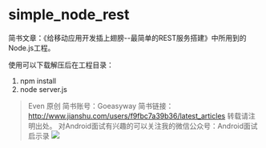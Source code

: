# simple_node_rest

简书文章：《给移动应用开发插上翅膀--最简单的REST服务搭建》中所用到的Node.js工程。

使用可以下载解压后在工程目录：

1. npm install
2. node server.js

>Even 原创
简书账号：Goeasyway
简书链接：http://www.jianshu.com/users/f9fbc7a39b36/latest_articles
转载请注明出处。
对Android面试有兴趣的可以关注我的微信公众号：Android面试启示录
![](http://upload.jianshu.io/users/qrcodes/1685558/qrcode_for_gh_fd12ee3c3987_344_%281%29.jpg?imageMogr/thumbnail/320x320/quality/100)
